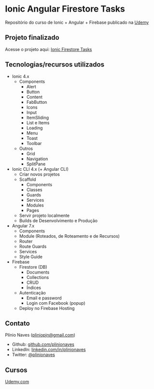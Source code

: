 # Ionic Angular Firestore Tasks

Repositório do curso de Ionic + Angular + Firebase publicado na [Udemy](https://www.udemy.com/ionic-angular-firebase-facebook/?couponCode=IONIC_COMMUNITY)

## Projeto finalizado

Acesse o projeto aqui: [Ionic Firestore Tasks](https://ionic-firestore-tasks.firebaseapp.com/)

## Tecnologias/recursos utilizados

- Ionic 4.x
  - Components
    - Alert
    - Button
    - Content
    - FabButton
    - Icons
    - Input
    - ItemSliding
    - List e Items
    - Loading
    - Menu
    - Toast
    - Toolbar
  - Outros
    - Grid
    - Navigation
    - SplitPane
- Ionic CLI 4.x (+ Angular CLI)
  - Criar novos projetos
  - Scaffold
    - Components
    - Classes
    - Guards
    - Services
    - Modules
    - Pages
  - Servir projeto localmente
  - Builds de Desenvolvimento e Produção
- Angular 7.x
  - Components
  - Module (Roteados, de Roteamento e de Recursos)
  - Router
  - Route Guards
  - Services
  - Style Guide
- Firebase
  - Firestore (DB)
    - Documents
    - Collections
    - CRUD
    - Índices
  - Autenticação
    - Email e password
    - Login com Facebook (popup)
  - Deploy no Firebase Hosting

## Contato

Plínio Naves (pliniopjn@gmail.com)

- Github: [github.com/plinionaves](https://github.com/plinionaves)
- LinkedIn: [linkedin.com/in/plinionaves](https://www.linkedin.com/in/plinionaves/)
- Twitter: [@plinionaves](https://twitter.com/plinionaves)

## Cursos

[Udemy.com](https://www.udemy.com/user/plinio-naves/)
